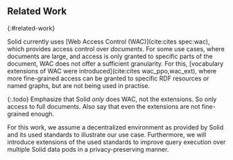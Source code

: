 ## Related Work
{:#related-work}

Solid currently uses [Web Access Control (WAC)](cite:cites spec:wac),
which provides access control over _documents_.
For some use cases, where documents are large, and access is only granted to specific parts of the document,
WAC does not offer a sufficient granularity.
For this, [vocabulary extensions of WAC were introduced](cite:cites wac_ppo,wac_ext),
where more fine-grained access can be granted to specific RDF resources or named graphs,
but are not being used in practise. 

 {:.todo}
Emphasize that Solid *only* does WAC, not the extensions. So only access to full documents.
Also say that even the extensions are not fine-grained enough. 

For this work, we assume a decentralized environment as provided by Solid and its used standards
to illustrate our use case.
Furthermore, we will introduce extensions of the used standards to improve query execution
over multiple Solid data pods in a privacy-preserving manner. 



